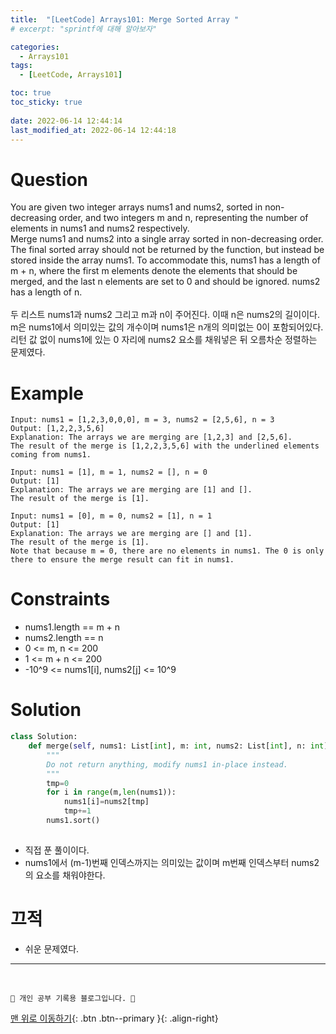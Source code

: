 ```yaml
---
title:  "[LeetCode] Arrays101: Merge Sorted Array "
# excerpt: "sprintf에 대해 알아보자"

categories:
  - Arrays101
tags:
  - [LeetCode, Arrays101]

toc: true
toc_sticky: true
 
date: 2022-06-14 12:44:14
last_modified_at: 2022-06-14 12:44:18
---
```


# Question
You are given two integer arrays nums1 and nums2, sorted in non-decreasing order, and two integers m and n, representing the number of elements in nums1 and nums2 respectively.<br>
Merge nums1 and nums2 into a single array sorted in non-decreasing order.<br>
The final sorted array should not be returned by the function, but instead be stored inside the array nums1. To accommodate this, nums1 has a length of m + n, where the first m elements denote the elements that should be merged, and the last n elements are set to 0 and should be ignored. nums2 has a length of n.
<br><br>
두 리스트 nums1과 nums2 그리고 m과 n이 주어진다. 이때 n은 nums2의 길이이다. <br>
m은 nums1에서 의미있는 값의 개수이며 nums1은 n개의 의미없는 0이 포함되어있다.<br>
리턴 값 없이 nums1에 있는 0 자리에 nums2 요소를 채워넣은 뒤 오름차순 정렬하는 문제였다.

# Example
```
Input: nums1 = [1,2,3,0,0,0], m = 3, nums2 = [2,5,6], n = 3
Output: [1,2,2,3,5,6]
Explanation: The arrays we are merging are [1,2,3] and [2,5,6].
The result of the merge is [1,2,2,3,5,6] with the underlined elements coming from nums1.
```
```
Input: nums1 = [1], m = 1, nums2 = [], n = 0
Output: [1]
Explanation: The arrays we are merging are [1] and [].
The result of the merge is [1].
```
```
Input: nums1 = [0], m = 0, nums2 = [1], n = 1
Output: [1]
Explanation: The arrays we are merging are [] and [1].
The result of the merge is [1].
Note that because m = 0, there are no elements in nums1. The 0 is only there to ensure the merge result can fit in nums1.
```

# Constraints
- nums1.length == m + n
- nums2.length == n
- 0 <= m, n <= 200
- 1 <= m + n <= 200
- -10^9 <= nums1[i], nums2[j] <= 10^9

# Solution
```py   
class Solution:
    def merge(self, nums1: List[int], m: int, nums2: List[int], n: int) -> None:
        """
        Do not return anything, modify nums1 in-place instead.
        """
        tmp=0
        for i in range(m,len(nums1)):
            nums1[i]=nums2[tmp]
            tmp+=1
        nums1.sort()
        
```
- 직접 푼 풀이이다.
- nums1에서 (m-1)번째 인덱스까지는 의미있는 값이며 m번째 인덱스부터 nums2의 요소를 채워야한다.

# 끄적
- 쉬운 문제였다.

***
<br>

    💛 개인 공부 기록용 블로그입니다. 👻

[맨 위로 이동하기](#){: .btn .btn--primary }{: .align-right}